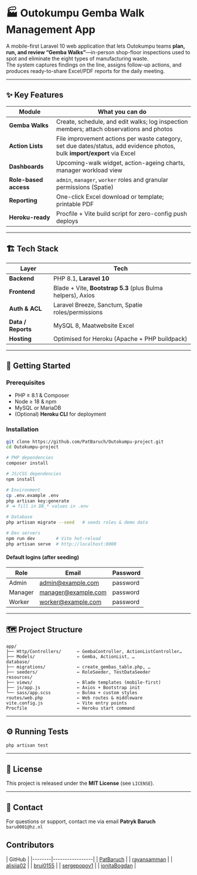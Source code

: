 # 🏭 Outokumpu Gemba Walk Management App

A mobile-first Laravel 10 web application that lets Outokumpu teams **plan, run, and review “Gemba Walks”**—in-person shop-floor inspections used to spot and eliminate the eight types of manufacturing waste.  
The system captures findings on the line, assigns follow-up actions, and produces ready-to-share Excel/PDF reports for the daily meeting.

---

## ✨ Key Features

| Module | What you can do |
|--------|-----------------|
| **Gemba Walks** | Create, schedule, and edit walks; log inspection members; attach observations and photos |
| **Action Lists** | File improvement actions per waste category, set due dates/status, add evidence photos, bulk **import/export** via Excel |
| **Dashboards** | Upcoming-walk widget, action-ageing charts, manager workload view |
| **Role-based access** | `admin`, `manager`, `worker` roles and granular permissions (Spatie) |
| **Reporting** | One-click Excel download or template; printable PDF |
| **Heroku-ready** | Procfile + Vite build script for zero-config push deploys |

---

## 🏗️ Tech Stack

| Layer      | Tech |
|------------|------|
| **Backend**| PHP 8.1, **Laravel 10** |
| **Frontend**| Blade + Vite, **Bootstrap 5.3** (plus Bulma helpers), Axios |
| **Auth & ACL**| Laravel Breeze, Sanctum, Spatie roles/permissions |
| **Data / Reports**| MySQL 8, Maatwebsite Excel |
| **Hosting**| Optimised for Heroku (Apache + PHP buildpack) |

---

## 🚀 Getting Started

### Prerequisites

* PHP ≥ 8.1 & Composer  
* Node ≥ 18 & npm  
* MySQL or MariaDB  
* (Optional) **Heroku CLI** for deployment

### Installation

```bash
git clone https://github.com/PatBaruch/Outokumpu-project.git
cd Outokumpu-project

# PHP dependencies
composer install

# JS/CSS dependencies
npm install

# Environment
cp .env.example .env
php artisan key:generate
# ➜ fill in DB_* values in .env

# Database
php artisan migrate --seed   # seeds roles & demo data

# Dev servers
npm run dev        # Vite hot-reload
php artisan serve  # http://localhost:8000
```

#### Default logins (after seeding)

| Role   | Email                    | Password |
|--------|--------------------------|----------|
| Admin  | admin@example.com        | password |
| Manager| manager@example.com      | password |
| Worker | worker@example.com       | password |

---

## 🗺️ Project Structure

```
app/
├── Http/Controllers/      ← GembaController, ActionListController…
├── Models/                ← Gemba, ActionList, …
database/
├── migrations/            ← create_gembas_table.php, …
├── seeders/               ← RoleSeeder, TestDataSeeder
resources/
├── views/                 ← Blade templates (mobile-first)
├── js/app.js              ← Axios + Bootstrap init
└── sass/app.scss          ← Bulma + custom styles
routes/web.php             ← Web routes & middleware
vite.config.js             ← Vite entry points
Procfile                   ← Heroku start command
```

---

## ⚙️ Running Tests

```bash
php artisan test
```

---

## 📄 License

This project is released under the **MIT License** (see `LICENSE`).

---

## 📧 Contact

For questions or support, contact me via email **Patryk Baruch**  
`baru0001@hz.nl`

## Contributors

| GitHub |
|--------|-----------------|
| [PatBaruch](https://github.com/PatBaruch) |
| [rayansamman](https://github.com/rayansamman) |
| [alisiia02](https://github.com/alisiia02) |
| [brui0155](https://github.com/brui0155) |
| [sergepopov1](https://github.com/sergepopov1) |
| [ionitaBogdan](https://github.com/ionitaBogdan) |


